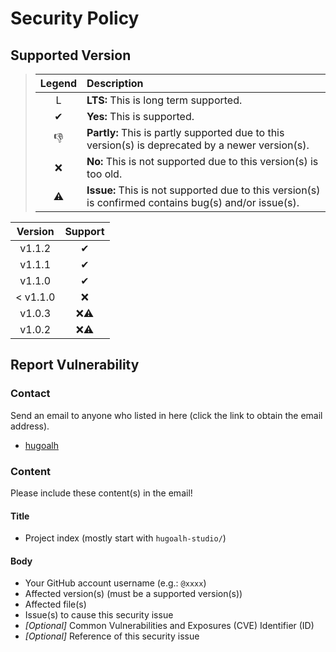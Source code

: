 # Security Policy

## Supported Version

> | **Legend** | **Description** |
> |:---:|:----|
> | L | **LTS:** This is long term supported. |
> | ✔ | **Yes:** This is supported. |
> | 👎 | **Partly:** This is partly supported due to this version(s) is deprecated by a newer version(s). |
> | ❌ | **No:** This is not supported due to this version(s) is too old. |
> | ⚠ | **Issue:** This is not supported due to this version(s) is confirmed contains bug(s) and/or issue(s). |

| **Version** | **Support** |
|:---:|:---:|
| v1.1.2 | ✔ |
| v1.1.1 | ✔ |
| v1.1.0 | ✔ |
| < v1.1.0 | ❌ |
| v1.0.3 | ❌⚠ |
| v1.0.2 | ❌⚠ |

## Report Vulnerability

### Contact

Send an email to anyone who listed in here (click the link to obtain the email address).

- [hugoalh](https://github.com/hugoalh)

### Content

Please include these content(s) in the email!

#### Title

- Project index (mostly start with `hugoalh-studio/`)

#### Body

- Your GitHub account username (e.g.: `@xxxx`)
- Affected version(s) (must be a supported version(s))
- Affected file(s)
- Issue(s) to cause this security issue
- *\[Optional\]* Common Vulnerabilities and Exposures (CVE) Identifier (ID)
- *\[Optional\]* Reference of this security issue
